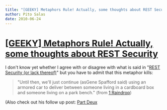 ```yaml
---
title: "[GEEKY] Metaphors Rule! Actually, some thoughts about REST Security"
author: Pito Salas
date: 2010-06-24
---
```

# [[GEEKY] Metaphors Rule! Actually, some thoughts about REST Security](None)




I don't know yet whether I agree with or disagree with what is said in "[REST
Security (or lack
thereof)](<http://1raindrop.typepad.com/1_raindrop/2006/12/rest_security_o.html>)"
but you have to admit that this metaphor kills:

> "Until then, we'll just continue (asGene Spafford said) using an armored car
> to deliver between someone living in a cardboard box and someone living on a
> park bench." (from [1
> Raindrop](<http://1raindrop.typepad.com/1_raindrop/2006/12/rest_security_o.html>))

(Also check out his follow up post: [Part
Deux](<http://1raindrop.typepad.com/1_raindrop/2006/12/rest_security_o_1.html>)


